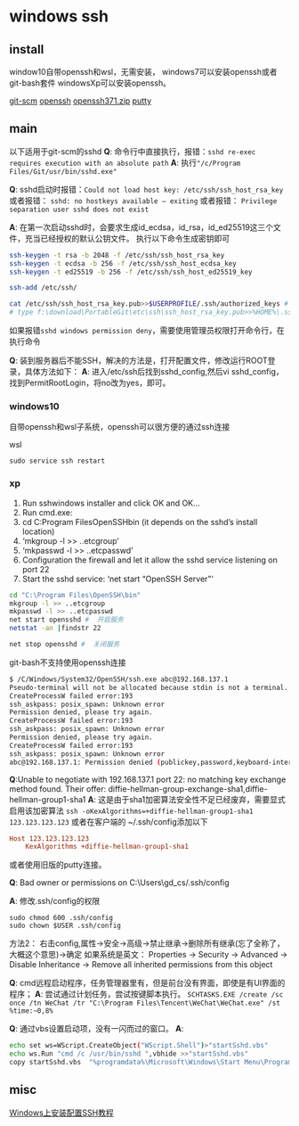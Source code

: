 # windows ssh

## install
window10自带openssh和wsl，无需安装，
windows7可以安装openssh或者git-bash套件
windowsXp可以安装openssh。

[git-scm](https://git-scm.com/download/win)
[openssh](http://sshwindows.sourceforge.net/)
[openssh371.zip](https://sourceforge.net/projects/sshwindows/files/OldFiles/setupssh371-20031015.zip/download)
[putty](https://www.chiark.greenend.org.uk/~sgtatham/putty/latest.html)

## main

以下适用于git-scm的sshd
**Q**: 命令行中直接执行，报错：`sshd re-exec requires execution with an absolute path`
**A**: 执行`"/c/Program Files/Git/usr/bin/sshd.exe"`


**Q**: sshd启动时报错：`Could not load host key: /etc/ssh/ssh_host_rsa_key`
或者报错： `sshd: no hostkeys available — exiting`
或者报错： `Privilege separation user sshd does not exist `

**A**:  在第一次启动sshd时，会要求生成id_ecdsa，id_rsa，id_ed25519这三个文件，充当已经授权的默认公钥文件。
执行以下命令生成密钥即可
``` bash
ssh-keygen -t rsa -b 2048 -f /etc/ssh/ssh_host_rsa_key
ssh-keygen -t ecdsa -b 256 -f /etc/ssh/ssh_host_ecdsa_key
ssh-keygen -t ed25519 -b 256 -f /etc/ssh/ssh_host_ed25519_key

ssh-add /etc/ssh/

cat /etc/ssh/ssh_host_rsa_key.pub>>$USERPROFILE/.ssh/authorized_keys # 添加信任的密钥
# type f:\download\PortableGit\etc\ssh\ssh_host_rsa_key.pub>>%HOME%\.ssh\authorized_keys
```
如果报错`sshd windows permission deny`，需要使用管理员权限打开命令行，在执行命令

**Q**: 装到服务器后不能SSH，解决的方法是，打开配置文件，修改运行ROOT登录，具体方法如下：
**A**: 进入/etc/ssh后找到sshd_config,然后vi sshd_config，找到PermitRootLogin，将no改为yes，即可。


### windows10
自带openssh和wsl子系统，openssh可以很方便的通过ssh连接

wsl
``` 
sudo service ssh restart
```
### xp


1) Run sshwindows installer and click OK and OK…
2) Run cmd.exe:
3) cd C:Program FilesOpenSSHbin (it depends on the sshd’s install location)
4) ‘mkgroup -l >> ..etcgroup’
5) ‘mkpasswd -l >> ..etcpasswd’
6) Configuration the firewall and let it allow the sshd service listening on port 22
7) Start the sshd service: ‘net start “OpenSSH Server”‘

``` bash
cd "C:\Program Files\OpenSSH\bin"
mkgroup -l >> ..etcgroup
mkpasswd -l >> ..etcpasswd
net start opensshd #  开启服务
netstat -an |findstr 22

net stop opensshd #  关闭服务
```


git-bash不支持使用openssh连接
``` bash
$ /C/Windows/System32/OpenSSH/ssh.exe abc@192.168.137.1
Pseudo-terminal will not be allocated because stdin is not a terminal.
CreateProcessW failed error:193
ssh_askpass: posix_spawn: Unknown error
Permission denied, please try again.
CreateProcessW failed error:193
ssh_askpass: posix_spawn: Unknown error
Permission denied, please try again.
CreateProcessW failed error:193
ssh_askpass: posix_spawn: Unknown error
abc@192.168.137.1: Permission denied (publickey,password,keyboard-interactive).
```


**Q**:Unable to negotiate with 192.168.137.1 port 22: no matching key exchange method found. Their offer: diffie-hellman-group-exchange-sha1,diffie-hellman-group1-sha1
**A**: 这是由于sha1加密算法安全性不足已经废弃，需要显式启用该加密算法
`ssh -oKexAlgorithms=+diffie-hellman-group1-sha1 123.123.123.123`
或者在客户端的 ~/.ssh/config添加以下
``` ini
Host 123.123.123.123
    KexAlgorithms +diffie-hellman-group1-sha1
```
或者使用旧版的putty连接。

**Q**: Bad owner or permissions on C:\\Users\\gd_cs/.ssh/config

**A**: 修改.ssh/config的权限
``` 
sudo chmod 600 .ssh/config 
sudo chown $USER .ssh/config
```
方法2： 
右击config,属性→安全→高级→禁止继承→删除所有继承(忘了全称了，大概这个意思)→确定
如果系统是英文：
Properties -> Security -> Advanced -> Disable Inheritance -> Remove all inherited permissions from this object


**Q**: cmd远程启动程序，任务管理器里有，但是前台没有界面，即使是有UI界面的程序；
**A**: 尝试通过计划任务，尝试按键脚本执行。
`SCHTASKS.EXE /create /sc once /tn WeChat /tr "C:\Program Files\Tencent\WeChat\WeChat.exe" /st %time:~0,8%`


**Q**: 通过vbs设置启动项，没有一闪而过的窗口。
**A**: 
``` bash
echo set ws=WScript.CreateObject("WScript.Shell")>"startSshd.vbs"
echo ws.Run "cmd /c /usr/bin/sshd ",vbhide >>"startSshd.vbs"
copy startSshd.vbs  "%programdata%\Microsoft\Windows\Start Menu\Programs\Startup" /y
```


## misc
[Windows上安装配置SSH教程](https://www.cnblogs.com/feipeng8848/p/8568018.html)